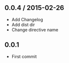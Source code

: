 ## 0.0.4 / 2015-02-26

* Add Changelog
* Add dist dir
* Change directive name

## 0.0.1

* First commit
